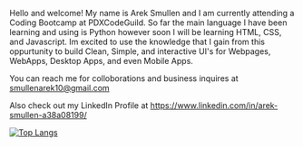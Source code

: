 
  Hello and welcome! My name is Arek Smullen and I am currently attending a Coding Bootcamp at PDXCodeGuild. So far the main language I have been learning and using is Python however soon I will be learning HTML, CSS, and Javascript. Im excited to use the knowledge that I gain from this oppurtunity to build Clean, Simple, and interactive UI's for Webpages, WebApps, Desktop Apps, and even Mobile Apps.

You can reach me for colloborations and business inquires at smullenarek10@gmail.com

Also check out my LinkedIn Profile at https://www.linkedin.com/in/arek-smullen-a38a08199/

[![Top Langs](https://github-readme-stats.vercel.app/api/top-langs/?username=arek8675&layout=compact&theme=dark)](https://github.com/arek8675/github-readme-stats)


<!---
arek8675/arek8675 is a ✨ special ✨ repository because its `README.md` (this file) appears on your GitHub profile.
You can click the Preview link to take a look at your changes.
--->
